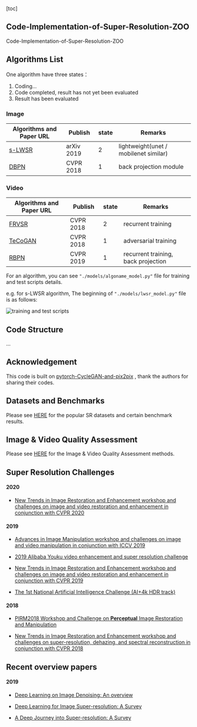 [toc]

## Code-Implementation-of-Super-Resolution-ZOO

Code-Implementation-of-Super-Resolution-ZOO



## Algorithms List

One algorithm have three states：

1. Coding...
2. Code completed, result has not yet been evaluated
3. Result has been evaluated

### Image

| Algorithms and Paper URL                       | **Publish** | state | Remarks                               |
| ---------------------------------------------- | ----------- | ----- | ------------------------------------- |
| [s-LWSR](https://arxiv.org/pdf/1909.10774.pdf) | arXiv 2019  | 2     | lightweight(unet / mobilenet similar) |
| [DBPN](https://arxiv.org/pdf/1904.05677.pdf)   | CVPR 2018   | 1     | back projection module                |



### Video

| Algorithms and Paper URL                      | **Publish** | state | Remarks                             |
| --------------------------------------------- | ----------- | ----- | ----------------------------------- |
| [FRVSR](https://arxiv.org/pdf/1801.04590.pdf) | CVPR 2018   | 2     | recurrent training                  |
| [TeCoGAN](https://arxiv.org/abs/1811.09393v3) | CVPR 2018   | 1     | adversarial training                |
| [RBPN](https://arxiv.org/abs/1903.10128)      | CVPR 2019   | 1     | recurrent training, back projection |



For an algorithm, you can see `"./models/algoname_model.py"` file for training and test scripts details.

e.g. for s-LWSR algorithm,  The beginning of `"./models/lwsr_model.py"` file is as follows:

![training and test scripts](https://s2.ax1x.com/2020/02/06/1cAy6I.png)



## Code Structure

...



## Acknowledgement

This code is built on [pytorch-CycleGAN-and-pix2pix](https://github.com/junyanz/pytorch-CycleGAN-and-pix2pix) , thank the authors for sharing their codes.




## Datasets and Benchmarks
Please see [HERE](https://github.com/Feynman1999/Code-Implementation-of-Super-Resolution-ZOO/blob/master/datasets-and-benchmark) for the popular SR datasets and certain benchmark results.



## Image & Video Quality Assessment
Please see [HERE](https://github.com/Feynman1999/Code-Implementation-of-Super-Resolution-ZOO/blob/master/iqa) for the Image & Video Quality Assessment methods.




## Super Resolution Challenges

#### 2020

* [New Trends in Image Restoration and Enhancement workshop and challenges on image and video restoration and enhancement in conjunction with CVPR 2020](http://www.vision.ee.ethz.ch/ntire20/)

#### 2019

* [Advances in Image Manipulation workshop and challenges on image and video manipulation in conjunction with ICCV 2019](http://www.vision.ee.ethz.ch/en/aim19/)

* [2019 Alibaba Youku video enhancement and super resolution challenge](https://tianchi.aliyun.com/competition/entrance/231711/introduction)

* [New Trends in Image Restoration and Enhancement workshop and challenges on image and video restoration and enhancement in conjunction with CVPR 2019](http://www.vision.ee.ethz.ch/ntire19/)

* [The 1st National Artificial Intelligence Challenge (AI+4k HDR track)](https://www.kesci.com/home/competition/5d84728ab1468c002ca1825a/content/0)

#### 2018

* [PIRM2018  Workshop and Challenge on **Perceptual** Image Restoration and Manipulation](https://www.pirm2018.org/)

* [New Trends in Image Restoration and Enhancement workshop and challenges on super-resolution, dehazing, and spectral reconstruction in conjunction with CVPR 2018](http://www.vision.ee.ethz.ch/ntire18/)


## Recent overview papers

#### 2019
* [Deep Learning on Image Denoising: An overview](https://arxiv.org/abs/1912.13171)

* [Deep Learning for Image Super-resolution: A Survey](https://arxiv.org/pdf/1902.06068.pdf)

* [A Deep Journey into Super-resolution: A Survey](https://arxiv.org/pdf/1904.07523.pdf)
